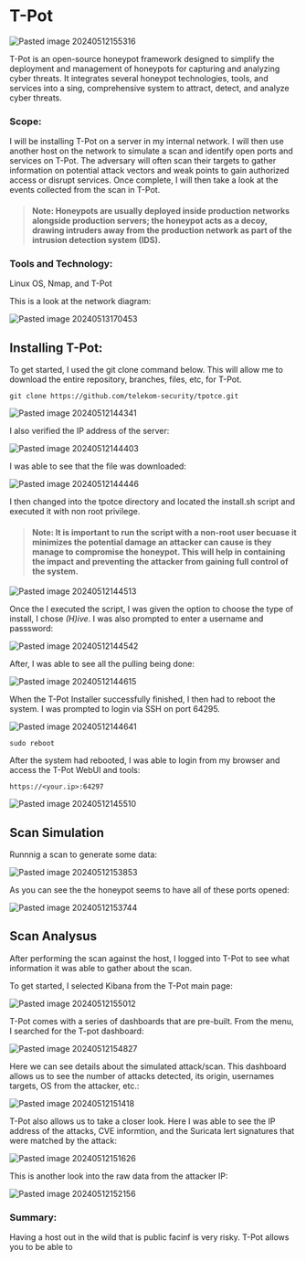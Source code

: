# T-Pot

![Pasted image 20240512155316](https://github.com/lm3nitro/Projects/assets/55665256/905c1e26-7020-4389-a3c4-7a483917bb2f)

T-Pot is an open-source honeypot framework designed to simplify the deployment and management of honeypots for capturing and analyzing cyber threats. It integrates several honeypot technologies, tools, and services into a sing, comprehensive system to attract, detect, and analyze cyber threats.

### Scope: 
I will be installing T-Pot on a server in my internal network. I will then use another host on the network to simulate a scan and identify open ports and services on T-Pot. The adversary will often scan their targets to gather information on potential attack vectors and weak points to gain authorized access or disrupt services. Once complete, I will then take a look at the events collected from the scan in T-Pot. 

>#### Note: Honeypots are usually deployed inside production networks alongside production servers; the honeypot acts as a decoy, drawing intruders away from the production network as part of the intrusion detection system (IDS). 

### Tools and Technology:

Linux OS, Nmap, and T-Pot

This is a look at the network diagram:

![Pasted image 20240513170453](https://github.com/lm3nitro/Projects/assets/55665256/3d132f4d-ef4d-45d5-96c4-7ec154011d9c)


## Installing T-Pot:
To get started, I used the git clone command below. This will allow me to download the entire repository, branches, files, etc, for T-Pot. 
```
git clone https://github.com/telekom-security/tpotce.git
```

![Pasted image 20240512144341](https://github.com/lm3nitro/Projects/assets/55665256/72e404b9-debe-4edb-a17c-56a29c7f697a)

I also verified the IP address of the server:

![Pasted image 20240512144403](https://github.com/lm3nitro/Projects/assets/55665256/2a6f43f2-d190-4258-b933-36c71b6b4835)


I was able to see that the file was downloaded:

![Pasted image 20240512144446](https://github.com/lm3nitro/Projects/assets/55665256/2417e464-b6d6-4f8d-9ad0-349e43016c06)


I then changed into the tpotce directory and located the install.sh script and executed it with non root privilege.

>#### Note: It is important to run the script with a non-root user becuase it minimizes the potential damage an attacker can cause is they manage to compromise the honeypot. This will help in containing the impact and preventing the attacker from gaining full control of the system.

![Pasted image 20240512144513](https://github.com/lm3nitro/Projects/assets/55665256/c5e193f7-2ce2-4a18-9306-cfbebee4960d)

Once the I executed the script, I was given the option to choose the type of install, I chose *(H)ive*. I was also prompted to enter a username and passsword:

![Pasted image 20240512144542](https://github.com/lm3nitro/Projects/assets/55665256/b087cfc5-c97d-48ea-9839-abec3b160d9d)

After, I was able to see all the pulling being done:

![Pasted image 20240512144615](https://github.com/lm3nitro/Projects/assets/55665256/7438d262-00eb-4fea-8f32-023326f84cee)

When the T-Pot Installer successfully finished, I then had to reboot the system. I was prompted to login via SSH on port 64295. 

![Pasted image 20240512144641](https://github.com/lm3nitro/Projects/assets/55665256/78e28dab-d882-4e50-947d-b9ba660f6d21)
```
sudo reboot
```

After the system had rebooted, I was able to login from my browser and access the T-Pot WebUI and tools: 
```
https://<your.ip>:64297
```

![Pasted image 20240512145510](https://github.com/lm3nitro/Projects/assets/55665256/375f3767-335d-47a6-8d5d-7724c493f309)


## Scan Simulation
Runnnig a scan to generate some data:

![Pasted image 20240512153853](https://github.com/lm3nitro/Projects/assets/55665256/62043537-55d6-421b-84c9-25e40885e827)

As you can see the the honeypot seems to have all of these ports opened:

![Pasted image 20240512153744](https://github.com/lm3nitro/Projects/assets/55665256/46334f59-7e40-40fc-9875-0364fa7031b4)

## Scan Analysus

After performing the scan against the host, I logged into T-Pot to see what information it was able to gather about the scan. 

To get started, I selected Kibana from the T-Pot main page:

![Pasted image 20240512155012](https://github.com/lm3nitro/Projects/assets/55665256/646b4964-91ca-42d8-80c8-d1cecfd268ba)

T-Pot comes with a series of dashboards that are pre-built. From the menu, I searched for the T-pot dashboard:

![Pasted image 20240512154827](https://github.com/lm3nitro/Projects/assets/55665256/352f7398-d83d-424c-b8e1-c879a0edb35b)

Here we can see details about the simulated attack/scan. This dashboard allows us to see the number of attacks detected, its origin, usernames targets, OS from the attacker, etc.:

![Pasted image 20240512151418](https://github.com/lm3nitro/Projects/assets/55665256/93804c50-4f0c-4efe-9690-3e1ab86cf61d)

T-Pot also allows us to take a closer look. Here I was able to see the IP address of the attacks, CVE informtion, and the Suricata lert signatures that were matched by the attack:

![Pasted image 20240512151626](https://github.com/lm3nitro/Projects/assets/55665256/fddf9833-6433-49ca-9dd5-014df59b187c)

This is another look into the raw data from the attacker IP:
 
![Pasted image 20240512152156](https://github.com/lm3nitro/Projects/assets/55665256/42bcc2a3-3c7d-4113-8ce2-e170099e7274)


### Summary:

Having a host out in the wild that is public facinf is very risky. T-Pot allows you to be able to 



